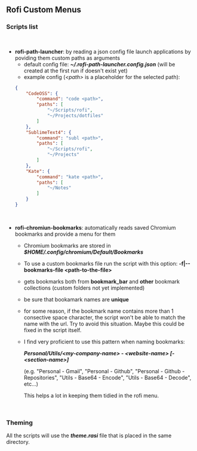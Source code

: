 ## Rofi Custom Menus

### Scripts list

<br>

- **rofi-path-launcher**: by reading a json config file launch applications by poviding them custom paths as arguments
	- default config file: ***~/.rofi-path-launcher.config.json*** (will be created at the first run if doesn't exist yet)
	- example config (*&lt;path&gt;* is a placeholder for the selected path): 
	```json
	{
	    "CodeOSS": {
	        "command": "code <path>",
	        "paths": [
	            "~/Scripts/rofi",
	            "~/Projects/dotfiles"
	        ]
	    },
	    "SublimeText4": {
	        "command": "subl <path>",
	        "paths": [
	            "~/Scripts/rofi",
	            "~/Projects"
	        ]
	    },
	    "Kate": {
	        "command": "kate <path>",
	        "paths": [
	            "~/Notes"
	        ]
	    }
	}
	```
<br>

- **rofi-chromiun-bookmarks**: automatically reads saved Chromium bookmarks and provide a menu for them
	- Chromium bookmarks are stored in ***$HOME/.config/chromium/Default/Bookmarks***
	- To use a custom bookmarks file run the script with this option: **-f|--bookmarks-file &lt;path-to-the-file&gt;**
	- gets bookmarks both from **bookmark_bar** and **other** bookmark collections (custom folders not yet implemented)
	- be sure that bookamark names are **unique**
	- for some reason, if the bookmark name contains more than 1 consective space character, the script won't be able to match the name with the url. Try to avoid this situation. Maybe this could be fixed in the script itself.
	- I find very proficient to use this pattern when naming bookmarks:
	
		***Personal/Utils/&lt;my-company-name&gt; - &lt;website-name&gt; [- &lt;section-name&gt;]***

		(e.g. "Personal - Gmail", "Personal - Github", "Personal - Github - Repositories", "Utils - Base64 - Encode", "Utils - Base64 - Decode", etc...)

		This helps a lot in keeping them tidied in the rofi menu.

<br>

### Theming

All the scripts will use the ***theme.rasi*** file that is placed in the same directory.
